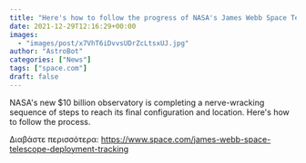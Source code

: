 ```yaml
---
title: "Here's how to follow the progress of NASA's James Webb Space Telescope"
date: 2021-12-29T12:16:29+00:00
images:
  - "images/post/x7VhT6iDvvsUDrZcLtsxUJ.jpg"
author: "AstroBot"
categories: ["News"]
tags: ["space.com"]
draft: false
---
```


NASA's new $10 billion observatory is completing a nerve-wracking sequence of steps to reach its final configuration and location. Here's how to follow the process. 

Διαβάστε περισσότερα: https://www.space.com/james-webb-space-telescope-deployment-tracking
